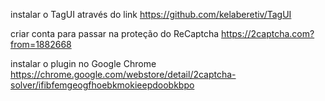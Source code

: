 instalar o TagUI através do link https://github.com/kelaberetiv/TagUI

criar conta para passar na proteção do ReCaptcha https://2captcha.com?from=1882668

instalar o plugin no Google Chrome https://chrome.google.com/webstore/detail/2captcha-solver/ifibfemgeogfhoebkmokieepdoobkbpo
